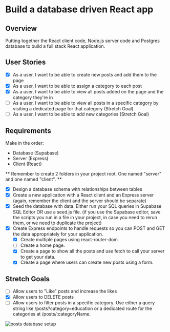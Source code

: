 # Build a database driven React app

## Overview

Putting together the React client code, Node.js server code and Postgres database to build a full stack React application.

## User Stories

- [x] As a user, I want to be able to create new posts and add them to the page
- [x] As a user, I want to be able to assign a category to each post
- [x] As a user, I want to be able to view all posts added on the page and the category they're in
- [ ] As a user, I want to be able to view all posts in a specific category by visiting a dedicated page for that category (Stretch Goal)
- [ ] As a user, I want to be able to add new categories (Stretch Goal)

## Requirements

Make in the order:

- Database (Supabase)
- Server (Express)
- Client (React)

 ** Remember to create 2 folders in your project root. One named "server" and one named "client". **

- [x] Design a database schema with relationships between tables
- [x] Create a new application with a React client and an Express server
(again, remember the client and the server should be separate)
- [x] Seed the database with data. Either run your SQL queries in Supabase SQL Editor OR use a seed.js file. (if you use the Supabase editor, save the scripts you run in a file in your project, in case you need to rerun them, or we need to duplicate the project)
- [x] Create Express endpoints to handle requests so you can POST and GET the data appropriately for your application.
  - [x] Create multiple pages using react-router-dom
  - [ ] Create a home page.
  - [x] Create a page to show all the posts and use fetch to call your server to get your data.
  - [x] Create a page where users can create new posts using a form.

## Stretch Goals

- [ ] Allow users to "Like" posts and increase the likes
- [x] Allow users to DELETE posts
- [ ] Allow users to filter posts in a specific category. Use either a query string like /posts?category=education or a dedicated route for the categories at /posts/:categoryName.

![posts database setup](https://github.com/gabaal/Full-Stack-Posts-App/assets/36296159/c79b8a06-04ed-4b32-8aab-e37c1135876d)

